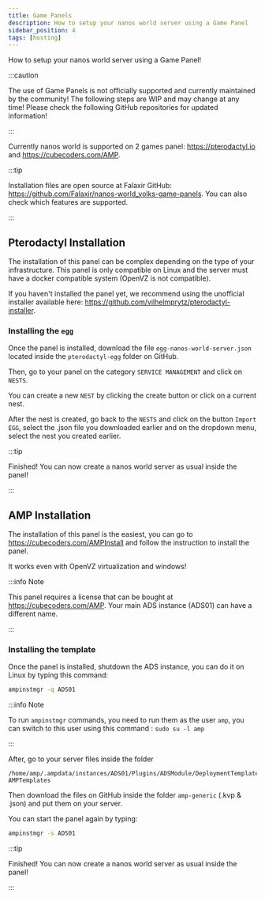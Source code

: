 ```yaml
---
title: Game Panels
description: How to setup your nanos world server using a Game Panel
sidebar_position: 4
tags: [hosting]
---
```



How to setup your nanos world server using a Game Panel!

:::caution

The use of Game Panels is not officially supported and currently maintained by the community! The following steps are WIP and may change at any time! Please check the following GitHub repositories for updated information!

:::

Currently nanos world is supported on 2 games panel: https://pterodactyl.io and https://cubecoders.com/AMP.

:::tip

Installation files are open source at Falaxir GitHub: https://github.com/Falaxir/nanos-world_yolks-game-panels. You can also check which features are supported.

:::

## Pterodactyl Installation

The installation of this panel can be complex depending on the type of your infrastructure. This panel is only compatible on Linux and the server must have a docker compatible system (OpenVZ is not compatible).

If you haven't installed the panel yet, we recommend using the unofficial installer available here: https://github.com/vilhelmprytz/pterodactyl-installer.

### Installing the `egg`

Once the panel is installed, download the file `egg-nanos-world-server.json` located inside the `pterodactyl-egg` folder on GitHub.

Then, go to your panel on the category `SERVICE MANAGEMENT` and click on `NESTS`.

You can create a new `NEST` by clicking the create button or click on a current nest.

After the nest is created, go back to the `NESTS` and click on the button `Import EGG`, select the .json file you downloaded earlier and on the dropdown menu, select the nest you created earlier.

:::tip

Finished! You can now create a nanos world server as usual inside the panel!

:::


## AMP Installation

The installation of this panel is the easiest, you can go to https://cubecoders.com/AMPInstall and follow the instruction to install the panel.

It works even with OpenVZ virtualization and windows!

:::info Note

This panel requires a license that can be bought at https://cubecoders.com/AMP. Your main ADS instance (ADS01) can have a different name.

:::

### Installing the template

Once the panel is installed, shutdown the ADS instance, you can do it on Linux by typing this command:
```bash
ampinstmgr -q ADS01
```

:::info Note

To run `ampinstmgr` commands, you need to run them as the user `amp`, you can switch to this user using this command : `sudo su -l amp`

:::

After, go to your server files inside the folder
```text
/home/amp/.ampdata/instances/ADS01/Plugins/ADSModule/DeploymentTemplates/CubeCoders-AMPTemplates
```

Then download the files on GitHub inside the folder `amp-generic` (.kvp & .json) and put them on your server.

You can start the panel again by typing:
```bash
ampinstmgr -s ADS01
```

:::tip

Finished! You can now create a nanos world server as usual inside the panel!

:::